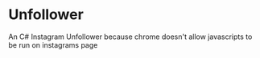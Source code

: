 # Unfollower
An C# Instagram Unfollower because chrome doesn't allow javascripts to be run on instagrams page
